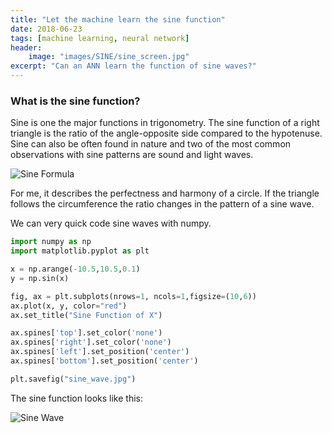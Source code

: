 ```yaml
---
title: "Let the machine learn the sine function"
date: 2018-06-23
tags: [machine learning, neural network]
header:
    image: "images/SINE/sine_screen.jpg"
excerpt: "Can an ANN learn the function of sine waves?"
---
```


### What is the sine function?

Sine is one the major functions in trigonometry. The sine function of a right triangle
is the ratio of the angle-opposite side compared to the hypotenuse. Sine can also 
be often found in nature and two of the most common observations with sine patterns
are sound and light waves.

<img src="{{ site.url }}{{ site.baseurl }}/images/SINE/sine.jpg"
alt="Sine Formula">

For me, it describes the perfectness and harmony of a circle. If the triangle
follows the circumference the ratio changes in the pattern of a sine wave.

We can very quick code sine waves with numpy.

```python
import numpy as np
import matplotlib.pyplot as plt

x = np.arange(-10.5,10.5,0.1)
y = np.sin(x)

fig, ax = plt.subplots(nrows=1, ncols=1,figsize=(10,6))
ax.plot(x, y, color="red")
ax.set_title("Sine Function of X")

ax.spines['top'].set_color('none')
ax.spines['right'].set_color('none')
ax.spines['left'].set_position('center')
ax.spines['bottom'].set_position('center')

plt.savefig("sine_wave.jpg")
```

The sine function looks like this:

<img src="{{ site.url }}{{ site.baseurl }}/images/SINE/sine_wave.jpg"
alt="Sine Wave">






